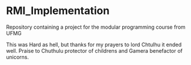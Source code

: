RMI_Implementation
==================

Repository containing a project for the modular programming course from UFMG

This was Hard as hell, but thanks for my prayers to lord Chtulhu it ended well. 
Praise to Chuthulu protector of childrens and Gamera benefactor of  unicorns.
